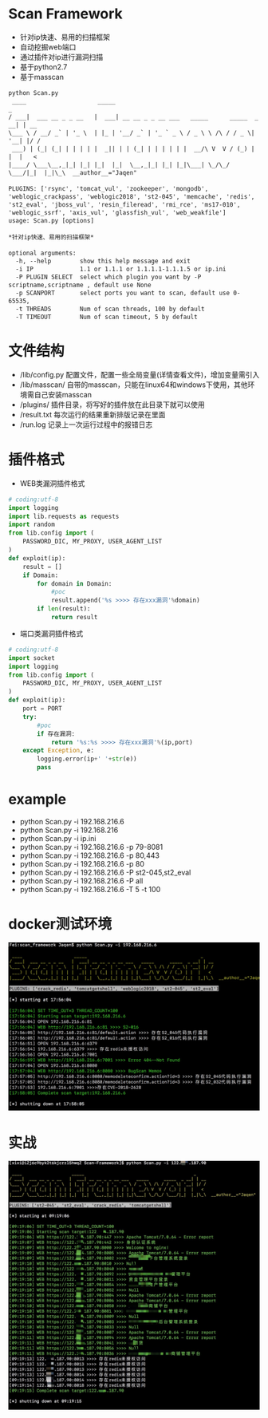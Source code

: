 # Scan Framework
* 针对ip快速、易用的扫描框架
* 自动挖掘web端口
* 通过插件对ip进行漏洞扫描
* 基于python2.7
* 基于masscan

```
python Scan.py
 ____                    _____                                            _
/ ___|  ___ __ _ _ __   |  ___| __ __ _ _ __ ___   _____      _____  _ __| | __
\___ \ / __/ _` | '_ \  | |_ | '__/ _` | '_ ` _ \ / _ \ \ /\ / / _ \| '__| |/ /
 ___) | (_| (_| | | | | |  _|| | | (_| | | | | | |  __/\ V  V / (_) | |  |   <
|____/ \___\__,_|_| |_| |_|  |_|  \__,_|_| |_| |_|\___| \_/\_/ \___/|_|  |_|\_\  __author__="Jaqen"

PLUGINS: ['rsync', 'tomcat_vul', 'zookeeper', 'mongodb', 'weblogic_crackpass', 'weblogic2018', 'st2-045', 'memcache', 'redis', 'st2_eval', 'jboss_vul', 'resin_fileread', 'rmi_rce', 'ms17-010', 'weblogic_ssrf', 'axis_vul', 'glassfish_vul', 'web_weakfile']
usage: Scan.py [options]

*针对ip快速、易用的扫描框架*

optional arguments:
  -h, --help        show this help message and exit
  -i IP             1.1 or 1.1.1 or 1.1.1.1-1.1.1.5 or ip.ini
  -P PLUGIN SELECT  select which plugin you want by -P scriptname,scriptname , default use None
  -p SCANPORT       select ports you want to scan, default use 0-65535,
  -t THREADS        Num of scan threads, 100 by default
  -T TIMEOUT        Num of scan timeout, 5 by default
```
# 文件结构
* /lib/config.py 配置文件，配置一些全局变量(详情查看文件)，增加变量需引入
* /lib/masscan/ 自带的masscan，只能在linux64和windows下使用，其他环境需自己安装masscan
* /plugins/  插件目录，将写好的插件放在此目录下就可以使用
* /result.txt 每次运行的结果重新排版记录在里面
* /run.log 记录上一次运行过程中的报错日志


# 插件格式
* WEB类漏洞插件格式
``` python
# coding:utf-8
import logging
import lib.requests as requests
import random
from lib.config import (
    PASSWORD_DIC, MY_PROXY, USER_AGENT_LIST
)
def exploit(ip):
    result = []
    if Domain:
        for domain in Domain:
            #poc
            result.append('%s >>>> 存在xxx漏洞'%domain)
        if len(result):
            return result
```
* 端口类漏洞插件格式
``` python
# coding:utf-8
import socket
import logging
from lib.config import (
    PASSWORD_DIC, MY_PROXY, USER_AGENT_LIST
)
def exploit(ip):
    port = PORT
    try:
        #poc
        if 存在漏洞:
            return '%s:%s >>>> 存在xxx漏洞'%(ip,port)
    except Exception, e:
        logging.error(ip+' '+str(e))
        pass
```

# example
* python Scan.py -i 192.168.216.6
* python Scan.py -i 192.168.216
* python Scan.py -i ip.ini
* python Scan.py -i 192.168.216.6 -p 79-8081
* python Scan.py -i 192.168.216.6 -p 80,443
* python Scan.py -i 192.168.216.6 -p 80
* python Scan.py -i 192.168.216.6 -P st2-045,st2_eval
* python Scan.py -i 192.168.216.6 -P all
* python Scan.py -i 192.168.216.6 -T 5 -t 100

# docker测试环境
![](https://github.com/white-cell/Scan-Framework/blob/master/run1.jpg)  
# 实战
![](https://github.com/white-cell/Scan-Framework/blob/master/run2.jpg)  
